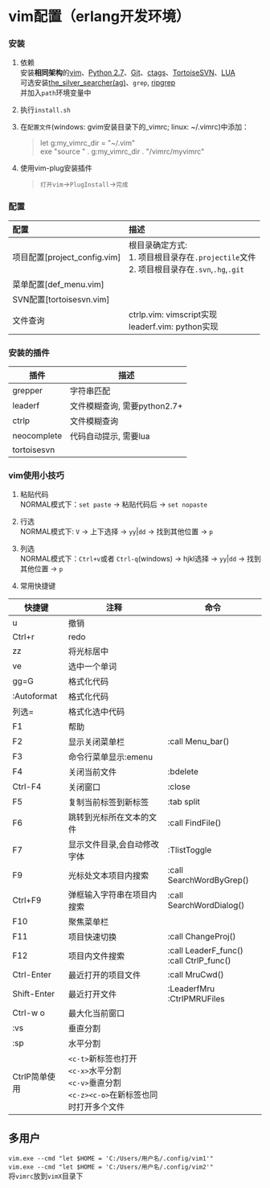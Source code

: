 # vim配置（erlang开发环境）

### 安装

1. 依赖  
安装**相同架构**的[vim](https://github.com/vim/vim-win32-installer/releases)、[Python 2.7](www.python.org)、[Git](https://git-for-windows.github.io)、[ctags](https://sourceforge.net/projects/ctags/)、[TortoiseSVN](http://subversion.tigris.org)、[LUA](http://lua-users.org/wiki/LuaBinaries)  
可选安装[the_silver_searcher(ag)](https://github.com/ggreer/the_silver_searcher)、`grep`, [ripgrep](https://github.com/BurntSushi/ripgrep)  
并加入`path`环境变量中  

1. 执行`install.sh`  

1. 在`配置文件`(windows: gvim安装目录下的_vimrc; linux: ~/.vimrc)中添加：  
    > let g:my_vimrc_dir = "~/.vim"  
    > exe "source " .  g:my_vimrc_dir . "/vimrc/myvimrc"  

1. 使用vim-plug安装插件  
    > `打开vim`->`PlugInstall`->`完成`  

### 配置

|配置|描述|
|:---|:---|
|项目配置[project_config.vim]|根目录确定方式:<br/>1. 项目根目录存在`.projectile`文件<br/>2. 项目根目录存在`.svn`,`.hg`,`.git`|
|菜单配置[def_menu.vim]|
|SVN配置[tortoisesvn.vim]|
|文件查询|ctrlp.vim: vimscript实现<br/>leaderf.vim: python实现|

### 安装的插件

|插件|描述|
|----|----|
|grepper|字符串匹配|
|leaderf|文件模糊查询, 需要python2.7+|
|ctrlp|文件模糊查询|
|neocomplete|代码自动提示, 需要lua|
|tortoisesvn|

### vim使用小技巧

1. 粘贴代码  
NORMAL模式下：`set paste` -> 粘贴代码后 -> `set nopaste`

1. 行选  
NORMAL模式下: `V` -> 上下选择 -> `yy`|`dd` -> 找到其他位置 -> `p`

1. 列选  
NORMAL模式下：`Ctrl+v`或者 `Ctrl-q`(windows) -> hjkl选择 -> `yy`|`dd` -> 找到其他位置 -> `p`

1. 常用快捷键  

|快捷键|注释|命令|
|----|----|---|
|u|撤销|
|Ctrl+r|redo|
|zz|将光标居中|
|ve|选中一个单词|
|gg=G|格式化代码|
|:Autoformat|格式化代码|
|列选=|格式化选中代码|
|F1|帮助|
|F2|显示关闭菜单栏|:call Menu_bar()|
|F3|命令行菜单显示:emenu|
|F4|关闭当前文件|:bdelete|
|Ctrl-F4|关闭窗口|:close|
|F5|复制当前标签到新标签|:tab split|
|F6|跳转到光标所在文本的文件|:call FindFile()|
|F7|显示文件目录,会自动修改字体|:TlistToggle|
|F9|光标处文本项目内搜索|:call SearchWordByGrep()|
|Ctrl+F9|弹框输入字符串在项目内搜索|:call SearchWordDialog()|
|F10|聚焦菜单栏|
|F11|项目快速切换|:call ChangeProj()|
|F12|项目内文件搜索|:call LeaderF_func() <br/>:call CtrlP_func()|
|Ctrl-Enter|最近打开的项目文件|:call MruCwd()|
|Shift-Enter|最近打开文件|:LeaderfMru <br/>:CtrlPMRUFiles|
|Ctrl-w o|最大化当前窗口|
|:vs|垂直分割|
|:sp|水平分割|
|CtrlP简单使用|`<c-t>`新标签也打开<br/>`<c-x>`水平分割<br/>`<c-v>`垂直分割<br/>`<c-z><c-o>`在新标签也同时打开多个文件<br/>|

## 多用户
`vim.exe --cmd "let $HOME = 'C:/Users/用户名/.config/vim1'"`  
`vim.exe --cmd "let $HOME = 'C:/Users/用户名/.config/vim2'"`  
将`vimrc`放到`vimX`目录下
